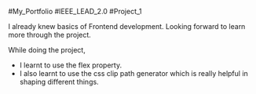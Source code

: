 #My_Portfolio
#IEEE_LEAD_2.0
#Project_1

I already knew basics of Frontend development. Looking forward to learn more through the project.

While doing the project,
 - I learnt to use the flex property. 
 - I also learnt to use the css clip path generator which is really helpful in shaping different things.

